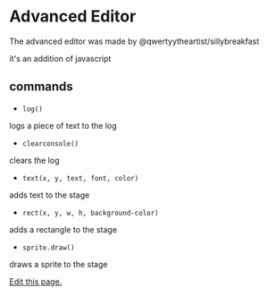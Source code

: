 # Advanced Editor
The advanced editor was made by @qwertyytheartist/sillybreakfast

it's an addition of javascript

## commands
- `log()`

logs a piece of text to the log


- `clearconsole()`

clears the log


- `text(x, y, text, font, color)`

adds text to the stage


- `rect(x, y, w, h, background-color)`

adds a rectangle to the stage


- `sprite.draw()`

draws a sprite to the stage


[Edit this page.](https://github.com/mariocraft987/bark-coding/edit/main/documentation/content/Advanced%20editor.md)